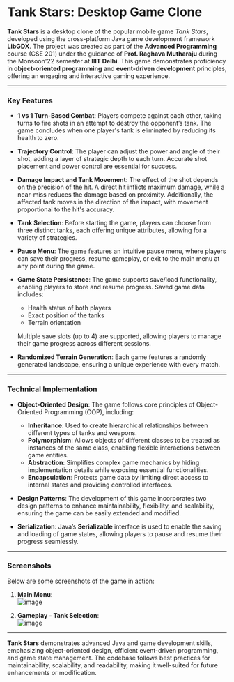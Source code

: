 # Tank Stars: Desktop Game Clone

**Tank Stars** is a desktop clone of the popular mobile game *Tank Stars*, developed using the cross-platform Java game development framework **LibGDX**. The project was created as part of the **Advanced Programming** course (CSE 201) under the guidance of **Prof. Raghava Mutharaju** during the Monsoon'22 semester at **IIIT Delhi**. This game demonstrates proficiency in **object-oriented programming** and **event-driven development** principles, offering an engaging and interactive gaming experience.

---

### Key Features

- **1 vs 1 Turn-Based Combat**: Players compete against each other, taking turns to fire shots in an attempt to destroy the opponent’s tank. The game concludes when one player's tank is eliminated by reducing its health to zero.
  
- **Trajectory Control**: The player can adjust the power and angle of their shot, adding a layer of strategic depth to each turn. Accurate shot placement and power control are essential for success.
  
- **Damage Impact and Tank Movement**: The effect of the shot depends on the precision of the hit. A direct hit inflicts maximum damage, while a near-miss reduces the damage based on proximity. Additionally, the affected tank moves in the direction of the impact, with movement proportional to the hit's accuracy.
  
- **Tank Selection**: Before starting the game, players can choose from three distinct tanks, each offering unique attributes, allowing for a variety of strategies.
  
- **Pause Menu**: The game features an intuitive pause menu, where players can save their progress, resume gameplay, or exit to the main menu at any point during the game.
  
- **Game State Persistence**: The game supports save/load functionality, enabling players to store and resume progress. Saved game data includes:
  - Health status of both players
  - Exact position of the tanks
  - Terrain orientation
  
  Multiple save slots (up to 4) are supported, allowing players to manage their game progress across different sessions.

- **Randomized Terrain Generation**: Each game features a randomly generated landscape, ensuring a unique experience with every match.

---

### Technical Implementation

- **Object-Oriented Design**: The game follows core principles of Object-Oriented Programming (OOP), including:
  - **Inheritance**: Used to create hierarchical relationships between different types of tanks and weapons.
  - **Polymorphism**: Allows objects of different classes to be treated as instances of the same class, enabling flexible interactions between game entities.
  - **Abstraction**: Simplifies complex game mechanics by hiding implementation details while exposing essential functionalities.
  - **Encapsulation**: Protects game data by limiting direct access to internal states and providing controlled interfaces.

- **Design Patterns**: The development of this game incorporates two design patterns to enhance maintainability, flexibility, and scalability, ensuring the game can be easily extended and modified.

- **Serialization**: Java’s **Serializable** interface is used to enable the saving and loading of game states, allowing players to pause and resume their progress seamlessly.

---

### Screenshots

Below are some screenshots of the game in action:

1. **Main Menu**:  
   ![image](https://github.com/user-attachments/assets/4c5b3d61-8696-4dc3-8b85-297173fb316a)

2. **Gameplay - Tank Selection**:  
   ![image](https://github.com/user-attachments/assets/6c16433b-b197-4d35-be02-952ee38f157f)


---

**Tank Stars** demonstrates advanced Java and game development skills, emphasizing object-oriented design, efficient event-driven programming, and game state management. The codebase follows best practices for maintainability, scalability, and readability, making it well-suited for future enhancements or modification.
